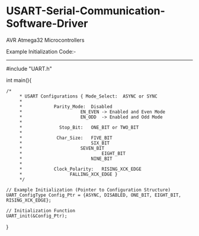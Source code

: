 # USART-Serial-Communication-Software-Driver
AVR Atmega32 Microcontrollers

Example Initialization Code:-
________________________________

#include "UART.h"

int main(){

	/*
		 * USART Configurations { Mode_Select:  ASYNC or SYNC
		 *
		 * 			  Parity_Mode:  Disabled
		 * 				        EN_EVEN -> Enabled and Even Mode
		 * 				        EN_ODD  -> Enabled and Odd Mode
		 *
		 * 			    Stop_Bit:   ONE_BIT or TWO_BIT
		 *
		 * 			   Char_Size:   FIVE_BIT
		 * 			                SIX_BIT
		 * 				        SEVEN_BIT
		 *             			        EIGHT_BIT
		 * 	       			        NINE_BIT
		 *
		 * 		      Clock_Polarity:   RISING_XCK_EDGE
		 * 					FALLING_XCK_EDGE }
		 */

	// Example Initialization (Pointer to Configuration Structure) 
	UART_ConfigType Config_Ptr = {ASYNC, DISABLED, ONE_BIT, EIGHT_BIT, RISING_XCK_EDGE};
	
	// Initialization Function
	UART_init(&Config_Ptr);
  
}
